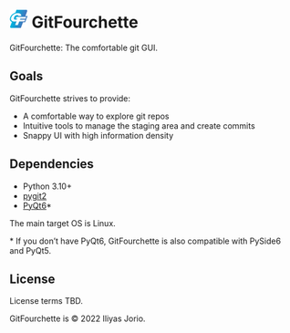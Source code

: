 # <img src="gitfourchette/assets/icons/gitfourchette.png" alt="GitFourchette" height=32> GitFourchette

GitFourchette: The comfortable git GUI.

## Goals

GitFourchette strives to provide:
- A comfortable way to explore git repos
- Intuitive tools to manage the staging area and create commits 
- Snappy UI with high information density 

## Dependencies

- Python 3.10+
- [pygit2](https://pypi.org/project/pygit2)
- [PyQt6](https://pypi.org/project/PyQt6)\*

The main target OS is Linux. 

\* If you don’t have PyQt6, GitFourchette is also compatible with PySide6 and PyQt5.

## License

License terms TBD.

GitFourchette is © 2022 Iliyas Jorio.
